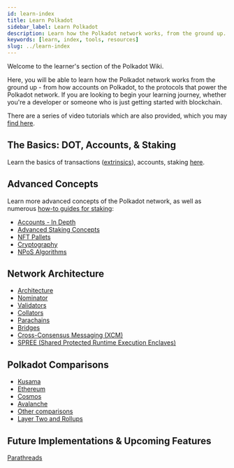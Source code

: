 ```yaml
---
id: learn-index
title: Learn Polkadot
sidebar_label: Learn Polkadot
description: Learn how the Polkadot network works, from the ground up.
keywords: [learn, index, tools, resources]
slug: ../learn-index
---
```


Welcome to the learner's section of the Polkadot Wiki.

Here, you will be able to learn how the Polkadot network works from the ground up - from how
accounts on Polkadot, to the protocols that power the Polkadot network. If you are looking to begin
your learning journey, whether you're a developer or someone who is just getting started with
blockchain.

There are a series of video tutorials which are also provided, which you may
[find here](./learn-video-tutorials.md).

## The Basics: DOT, Accounts, & Staking

Learn the basics of transactions ([extrinsics](./learn-extrinsics)), accounts, staking
[here](./learn-accounts).

## Advanced Concepts

Learn more advanced concepts of the Polkadot network, as well as numerous
[how-to guides for staking](./learn-staking-guides):

- [Accounts - In Depth](./learn-account-advanced)
- [Advanced Staking Concepts](./learn-staking-advanced.md)
- [NFT Pallets](./learn-nft-pallets.md)
- [Cryptography](./learn-cryptography.md)
- [NPoS Algorithms](./learn-phragmen)

## Network Architecture

- [Architecture](./learn-architecture.md)
- [Nominator](./learn-nominator.md)
- [Validators](./learn-validator.md)
- [Collators](./learn-collator.md)
- [Parachains](./learn-parachains.md)
- [Bridges](./learn-bridges.md)
- [Cross-Consensus Messaging (XCM)](./learn-xcm.md)
- [SPREE (Shared Protected Runtime Execution Enclaves)](./learn-spree.md)

## Polkadot Comparisons

- [Kusama](./learn-comparisons-kusama.md)
- [Ethereum](./learn-comparison-ethereum-2.md)
- [Cosmos](./learn-comparisons-cosmos.md)
- [Avalanche](./learn-comparisons-avalanche.md)
- [Other comparisons](./learn-comparisons.md)
- [Layer Two and Rollups](./learn-comparison-rollups.md)

## Future Implementations & Upcoming Features

[Parathreads](./learn-parathreads.md)
